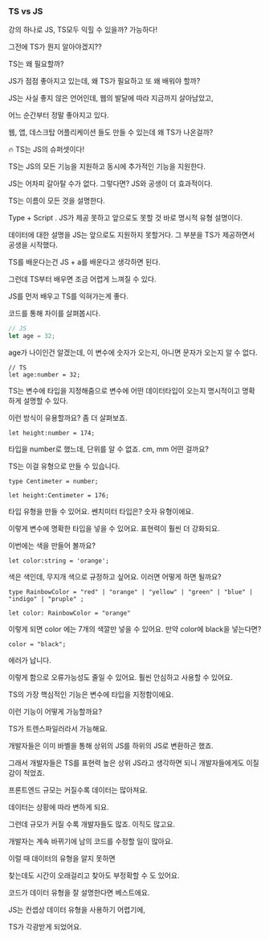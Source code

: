### TS vs JS

강의 하나로 JS, TS모두 익힐 수 있을까? 가능하다!

그전에 TS가 뭔지 알아야겠지??

TS는 왜 필요할까?

JS가 점점 좋아지고 있는데, 왜 TS가 필요하고 또 왜 배워야 할까?

JS는 사실 좋지 않은 언어인데, 웹의 발달에 따라 지금까지 살아남았고,

어느 순간부터 정말 좋아지고 있다.

웹, 앱, 데스크탑 어플리케이션 들도 만들 수 있는데 왜 TS가 나온걸까?

<aside>
🔥 TS는 JS의 슈퍼셋이다!

</aside>

 

TS는 JS의 모든 기능을 지원하고 동시에 추가적인 기능을 지원한다.

JS는 어차피 갈아탈 수가 없다. 그렇다면? JS와 공생이 더 효과적이다.

TS는 이름이 모든 것을 설명한다.

Type + Script . JS가 제공 못하고 앞으로도 못할 것 바로 명시적 유형 설명이다.

데이터에 대한 설명을 JS는 앞으로도 지원하지 못할거다. 그 부분을 TS가 제공하면서 공생을 시작했다.

TS를 배운다는건 JS + a를 배운다고 생각하면 된다.

그런데 TS부터 배우면 조금 어렵게 느껴질 수 있다.

JS를 먼저 배우고 TS를 익혀가는게 좋다. 

코드를 통해 차이를 살펴봅시다.

```jsx
// JS
let age = 32;
```

age가 나이인건 알겠는데, 이 변수에 숫자가 오는지, 아니면 문자가 오는지 알 수 없다.

```tsx
// TS
let age:number = 32;
```

TS는 변수에 타입을 지정해줌으로 변수에 어떤 데이터타입이 오는지 명시적이고 명확하게 설명할 수 있다.

이런 방식이 유용할까요? 좀 더 살펴보죠.

```tsx
let height:number = 174;
```

타입을 number로 했느데, 단위를 알 수 없죠. cm, mm 어떤 걸까요?

TS는 이걸 유형으로 만들 수 있습니다.

```tsx
type Centimeter = number;

let height:Centimeter = 176;
```

타입 유형을 만들 수 있어요. 쎈치미터 타입은? 숫자 유형이에요.

이렇게 변수에 명확한 타입을 넣을 수 있어요. 표현력이 훨씬 더 강화되요.

이번에는 색을 만들어 볼까요?

```tsx
let color:string = 'orange';
```

색은 색인데, 무지개 색으로 규정하고 싶어요. 이러면 어떻게 하면 될까요?

```tsx
type RainbowColor = "red" | "orange" | "yellow" | "green" | "blue" | "indigo" | "pruple" ;

let color: RainbowColor = "orange"
```

이렇게 되면  color 에는 7개의 색깔만 넣을 수 있어요.  만약 color에 black을 넣는다면?

`color = "black";`

에러가 납니다.

이렇게 함으로 오류가능성도 줄일 수 있어요. 훨씬 안심하고 사용할 수 있어요.

TS의 가장 핵심적인 기능은 변수에 타입을 지정함이에요. 

이런 기능이 어떻게 가능할까요?

TS가 트렌스파일러라서 가능해요.

개발자들은 이미 바벨을 통해 상위의 JS를 하위의 JS로 변환하곤 했죠.

그래서 개발자들은 TS를 표현력 높은 상위 JS라고 생각하면 되니 개발자들에게도 이질감이 적었죠.

프론트엔드 규모는 커질수록 데이터는 많아져요.

데이터는 상황에 따라 변하게 되요.

그런데 규모가 커질 수록 개발자들도 많죠. 이직도 많고요.

개발자는 계속 바뀌기에 남의 코드를 수정할 일이 많아요.

이럴 때 데이터의 유형을 알지 못하면

찾는데도 시간이 오래걸리고 찾아도 부정확할 수 도 있어요.

코드가 데이터 유형을 잘 설명한다면 베스트에요.

JS는 컨셉상 데이터 유형을 사용하기 어렵기에,

TS가 각광받게 되었어요.
